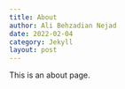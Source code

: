 ```yaml
---
title: About
author: Ali Behzadian Nejad
date: 2022-02-04
category: Jekyll
layout: post
---
```


This is an about page.

